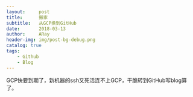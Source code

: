 ```yaml
---
layout:     post
title:      搬家
subtitle:   从GCP换到GitHub
date:       2018-03-13
author:     ARay
header-img: img/post-bg-debug.png
catalog: true
tags:
	- Github
	- Blog
---
```

GCP快要到期了，新机器的ssh又死活连不上GCP，干脆转到GitHub写blog算了。

